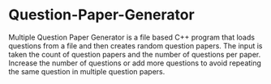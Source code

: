 # Question-Paper-Generator
Multiple Question Paper Generator is a file based C++ program that loads questions from a file and then creates random question papers. The input is taken the count of question papers and the number of questions per paper. Increase the number of questions or add more questions to avoid repeating the same question in multiple question papers. 
